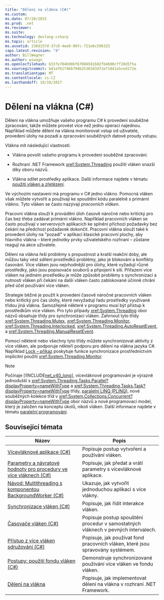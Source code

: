 ```yaml
---
title: "Dělení na vlákna (C#)"
ms.custom: 
ms.date: 07/20/2015
ms.prod: .net
ms.reviewer: 
ms.suite: 
ms.technology: devlang-csharp
ms.topic: article
ms.assetid: 236d157d-37c0-4ee8-89fc-721e6c596325
caps.latest.revision: "4"
author: BillWagner
ms.author: wiwagn
ms.openlocfilehash: 633fe784b98bf67086581b82fb4b00cff28d5f5a
ms.sourcegitcommit: bd1ef61f4bb794b25383d3d72e71041a5ced172e
ms.translationtype: MT
ms.contentlocale: cs-CZ
ms.lasthandoff: 10/18/2017
---
```

# <a name="threading-c"></a>Dělení na vlákna (C#)
Dělení na vlákna umožňuje vašeho programu C# k provedení souběžné zpracování, takže můžete provést více než jednu operaci najednou. Například můžete dělení na vlákna monitorovat vstup od uživatele, provedení úlohy na pozadí a zpracování souběžných datové proudy vstupu.  
  
 Vlákna mít následující vlastnosti:  
  
-   Vlákna povolit vašeho programu k provedení souběžné zpracování.  
  
-   Rozhraní .NET Framework <xref:System.Threading> použití vláken snazší díky oboru názvů.  
  
-   Vlákna sdílet prostředky aplikace. Další informace najdete v tématu [použití vláken a zřetězení](https://msdn.microsoft.com/library/e1dx6b2h).  
  
 Ve výchozím nastavení má programu v C# jedno vlákno. Pomocná vláken však můžete vytvořit a používají ke spouštění kódu paralelně s primární vlákno. Tyto vláken se často nazývají *pracovních vláken*.  
  
 Pracovní vlákna slouží k provádění úloh časově náročné nebo kritický pro čas bez třeba zadávat primární vlákno. Například pracovních vláken se často používají v serverových aplikacích ke splnění příchozí požadavky bez čekání na předchozí požadavek dokončit. Pracovní vlákna slouží také k provedení úlohy na "pozadí" v aplikací klasické pracovní plochy, aby hlavního vlákna – které jednotky prvky uživatelského rozhraní – zůstane reagují na akce uživatele.  
  
 Dělení na vlákna řeší problémy s propustnost a kratší reakční doby, ale můžou taky vést sdílení prostředků problémy, jako je blokování a konflikty časování. Více vláken jsou nejvhodnější pro úlohy, které vyžadují různé prostředky, jako jsou popisovače souborů a připojení k síti. Přiřazení více vláken na jediném prostředku je může způsobit problémy s synchronizací a nutnosti vláken při čekání na další vláken často zablokované účinně chrání před účel používání více vláken.  
  
 Strategie běžné je použít k provedení časově náročné pracovních vláken nebo kritický pro čas úlohy, které nevyžadují řadu prostředky využívané třídou jiná vlákna. Samozřejmě některé v programu musí být přístup k prostředkům více vláken. Pro tyto případy <xref:System.Threading> obor názvů obsahuje třídy pro synchronizaci vláken. Zahrnout tyto třídy <xref:System.Threading.Mutex>, <xref:System.Threading.Monitor>, <xref:System.Threading.Interlocked>, <xref:System.Threading.AutoResetEvent>, a <xref:System.Threading.ManualResetEvent>.  
  
 Pomocí některé nebo všechny tyto třídy můžete synchronizovat aktivity z více vláken, ale podporuje někteří podporu pro dělení na vlákna jazyka C#. Například [Lock – příkaz](../../../../csharp/language-reference/keywords/lock-statement.md) poskytuje funkce synchronizace prostřednictvím implicitní použití <xref:System.Threading.Monitor>.  
  
> [!NOTE]
>  Počínaje [!INCLUDE[net_v40_long](~/includes/net-v40-long-md.md)], vícevláknové programování je výrazně jednodušší s <xref:System.Threading.Tasks.Parallel?displayProperty=nameWithType> a <xref:System.Threading.Tasks.Task?displayProperty=nameWithType> třídy, [paralelní LINQ (PLINQ)](https://msdn.microsoft.com/library/dd460688), nové souběžných kolekce tříd v <xref:System.Collections.Concurrent?displayProperty=nameWithType> obor názvů a nové programovací model, který je založen na konceptu úkolů, nikoli vláken. Další informace najdete v tématu [paralelní programování](https://msdn.microsoft.com/library/dd460693).  
  
## <a name="related-topics"></a>Související témata  
  
|Název|Popis|  
|-----------|-----------------|  
|[Vícevláknové aplikace (C#)](../../../../csharp/programming-guide/concepts/threading/multithreaded-applications.md)|Popisuje postup vytvoření a používání vláken.|  
|[Parametry a návratové hodnoty pro procedury ve více vláknech (C#)](../../../../csharp/programming-guide/concepts/threading/parameters-and-return-values-for-multithreaded-procedures.md)|Popisuje, jak předat a vrátí parametry s vícevláknové aplikace.|  
|[Návod: Multithreading s komponentou BackgroundWorker (C#)](../../../../csharp/programming-guide/concepts/threading/walkthrough-multithreading-with-the-backgroundworker-component.md)|Ukazuje, jak vytvořit jednoduchou aplikaci s více vlákny.|  
|[Synchronizace vláken (C#)](../../../../csharp/programming-guide/concepts/threading/thread-synchronization.md)|Popisuje, jak řídit interakce vláken.|  
|[Časovače vláken (C#)](../../../../csharp/programming-guide/concepts/threading/thread-timers.md)|Popisuje postup spouštění procedur v samostatných vláknech v pevných intervalech.|  
|[Přístup z více vláken sdružování (C#)](../../../../csharp/programming-guide/concepts/threading/thread-pooling.md)|Popisuje, jak používat fond pracovních vláken, které jsou spravovány systémem.|  
|[Postupy: použití fondu vláken (C#)](../../../../csharp/programming-guide/concepts/threading/how-to-use-a-thread-pool.md)|Demonstruje synchronizované používání více vláken ve fondu vláken.|  
|[Dělení na vlákna](https://msdn.microsoft.com/library/3e8s7xdd)|Popisuje, jak implementovat dělení na vlákna v rozhraní .NET Framework.|
